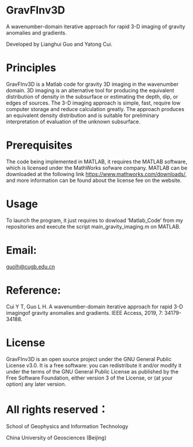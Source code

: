 # GravFInv3D

A wavenumber-domain iterative approach for rapid 3-D imaging of gravity anomalies and gradients.

Developed by Lianghui Guo and Yatong Cui.

# Principles

GravFInv3D is a Matlab code for gravity 3D imaging in the wavenumber domain. 3D imaging is an alternative tool for producing the equivalent distribution of density in the subsurface or estimating the depth, dip, or edges of sources. The 3-D imaging approach is simple, fast, require low computer storage and reduce calculation greatly. The approach produces an equivalent density distribution and is suitable for preliminary interpretation of evaluation of the unknown subsurface.

# Prerequisites

The code being implemented in MATLAB, it requires the MATLAB software, which is licensed under the MathWorks sofware company. MATLAB can be downloaded at the following link https://www.mathworks.com/downloads/, and more information can be found about the license fee on the website.

# Usage

To launch the program, it just requires to dowload ‘Matlab_Code’ from my repositories and execute the script main_gravity_imaging.m on MATLAB. 

# Email:

guolh@cugb.edu.cn

# Reference: 

Cui Y T, Guo L H. A wavenumber-domain iterative approach for rapid 3-D imagingof gravity anomalies and gradients. IEEE Access, 2019, 7: 34179-34188.

# License

GravFInv3D is an open source project under the GNU General Public License v3.0. It is a free software: you can redistribute it and/or modify it under the terms of the GNU General Public License as published by the Free Software Foundation, either version 3 of the License, or (at your option) any later version.

# All rights reserved：

School of Geophysics and Information Technology

China University of Geosciences (Beijing)
